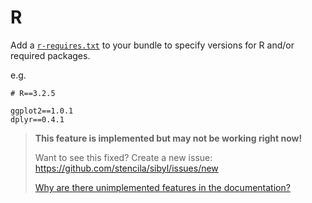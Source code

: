 # R

Add a [`r-requires.txt`](https://docs.npmjs.com/files/package.json) to your bundle to specify versions for R and/or required packages.

e.g.

```
# R==3.2.5

ggplot2==1.0.1
dplyr==0.4.1
```

> **This feature is implemented but may not be working right now!**
>
> Want to see this fixed? Create a new issue:  https://github.com/stencila/sibyl/issues/new
>
> [Why are there unimplemented features in the documentation?](faq#unimplemented-features-in-docs)
